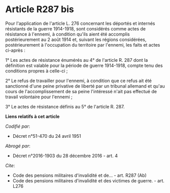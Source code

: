 # Article R287 bis

Pour l'application de l'article L. 276 concernant les déportés et internés résistants de la guerre 1914-1918, sont considérés
comme actes de résistance à l'ennemi, à condition qu'ils aient été accomplis postérieurement au 2 août 1914 et, suivant les
régions considérées, postérieurement à l'occupation du territoire par l'ennemi, les faits et actes ci-après :

1° Les actes de résistance énumérés au 4° de l'article R. 287 dont la définition est valable pour la période de guerre
1914-1918, compte tenu des conditions propres à celle-ci ;

2° Le refus de travailler pour l'ennemi, à condition que ce refus ait été sanctionné d'une peine privative de liberté par un
tribunal allemand et qu'au cours de l'accomplissement de sa peine l'intéressé n'ait pas effectué de travail volontaire pour
l'ennemi ;

3° Le actes de résistance définis au 5° de l'article R. 287.

**Liens relatifs à cet article**

_Codifié par_:

  - Décret n°51-470 du 24 avril 1951

_Abrogé par_:

  - Décret n°2016-1903 du 28 décembre 2016 - art. 4

_Cite_:

  - Code des pensions militaires d'invalidité et de... - art. R287 (Ab)
  - Code des pensions militaires d'invalidité et des victimes de guerre. - art. L276
